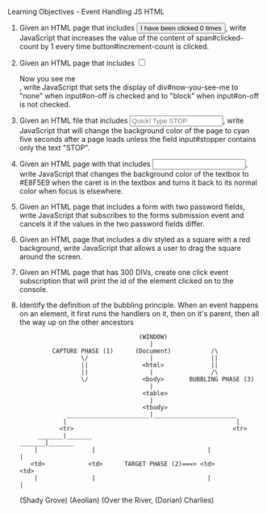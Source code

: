 Learning Objectives - Event Handling
JS HTML



1. Given an HTML page that includes <button id="increment-count">I have been clicked
<span id="clicked-count">0</span> times</button>, write JavaScript that increases the
value of the content of span#clicked-count by 1 every time button#increment-count is clicked.



2. Given an HTML page that includes <input type="checkbox" id="on-off"><div id="now-you-see-me">
Now you see me</div>, write JavaScript that sets the display of div#now-you-see-me to "none"
when input#on-off is checked and to "block" when input#on-off is not checked.



3. Given an HTML file that includes <input id="stopper" type="text" placeholder="Quick! Type STOP">,
write JavaScript that will change the background color of the page to cyan five seconds after
a page loads unless the field input#stopper contains only the text "STOP".



4. Given an HTML page with that includes <input type=”text” id=”fancypants”>,
write JavaScript that changes the background color of the textbox to #E8F5E9 when
the caret is in the textbox and turns it back to its normal color when focus is elsewhere.



5. Given an HTML page that includes a form with two password fields,
write JavaScript that subscribes to the forms submission event
and cancels it if the values in the two password fields differ.



6. Given an HTML page that includes a div styled as a square with a red background,
write JavaScript that allows a user to drag the square around the screen.



7. Given an HTML page that has 300 DIVs, create one click event subscription that will
print the id of the element clicked on to the console.



8. Identify the definition of the bubbling principle.
    When an event happens on an element, it first runs the handlers on it, then on it's parent,
    then all the way up on the other ancestors

                                        (WINDOW)
                                           |
                CAPTURE PHASE (1)      (Document)           /\
                        \/                 |                ||
                        ||               <html>             ||
                        ||                 |                /\
                        \/               <body>       BUBBLING PHASE (3)
                                           |
                                         <table>
                                           |
                                         <tbody>
                    _______________________|_______________________
                   |                                               |
                  <tr>                                            <tr>
            _______|_______                                 _______|_______
           |               |                               |               |
          <td>            <td>      TARGET PHASE (2)===> <td>             <td>
           |               |                               |               |
      (Shady Grove)     (Aeolian)                   (Over the River,     (Dorian)
                                                        Charlies)
